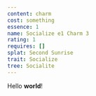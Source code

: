 ```yaml
---
content: charm
cost: something
essence: 1
name: Socialize e1 Charm 3
rating: 1
requires: []
splat: Second Sunrise
trait: Socialize
tree: Socialite
---
```


Hello **world**!
